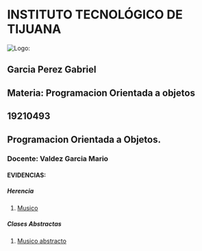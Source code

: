 # INSTITUTO TECNOLÓGICO DE TIJUANA
 
![Logo:](http://tectijuana.edu.mx/wp-content/plugins/website-logo/images/logo_ITT1.png)

 ## Garcia Perez Gabriel
 ## Materia: Programacion Orientada a objetos
 ## 19210493
 ## Programacion Orientada a Objetos.

 ### Docente: Valdez Garcia Mario


 #### EVIDENCIAS:


 ##### Herencia

1. [Musico](https://github.com/GarciaG1/EjerciciosOPP/tree/master/GarciaPerezGabriel/Musico)

##### Clases Abstractas
1. [Musico abstracto](https://github.com/GarciaG1/EjerciciosOPP/tree/master/GarciaPerezGabriel/Musico_abstracto)
